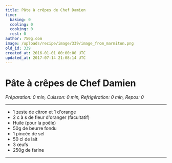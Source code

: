 ```yaml
---
title: Pâte à crêpes de Chef Damien
time:
  baking: 0
  cooling: 0
  cooking: 0
  rest: 0
author: 750g.com
image: /uploads/recipe/image/339/image_from_marmiton.png
old_id: 339
created_at: 2016-01-01 00:00:00 UTC
updated_at: 2017-07-14 21:08:14 UTC
---
```


# Pâte à crêpes de Chef Damien

_Préparation: 0 min, Cuisson: 0 min, Refrigération: 0 min, Repos: 0_

---

- 1 zeste de citron et 1 d'orange
- 2 c à s de fleur d'oranger (facultatif)
- Huile (pour la poêle)
- 50g de beurre fondu
- 1 pincée de sel
- 50 cl de lait
- 3 œufs
- 250g de farine

---
